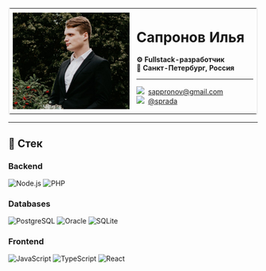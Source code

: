 <table style="border-radius:0.25rem;width:100%;border:2px solid #eee;">
    <tr>
        <td width="50%">
            <img src="./itsme.jpg" style="display:block;width:100%;">
        </td>
        <td>
            <h1>Сапронов Илья</h1>
            <p>
                <strong>⚙️ Fullstack-разработчик</strong><br>
                <strong>📍 Санкт-Петербург, Россия</strong>
            </p>
            <hr>
            <p>
                <img src="https://github.com/user-attachments/assets/9054638d-8b56-43c2-b094-f8e29f4a187c" width="15px">&nbsp;&nbsp;<a href="mailto:sappronov@gmail.com">sappronov@gmail.com</a><br>
                <img src="https://github.com/user-attachments/assets/4c52b3cc-eaad-4380-ad77-9dfba788260a" width="15px">&nbsp;&nbsp;<a href="https://t.me/sprada">@sprada</a>
            </p>
        </td>
    </tr>
</table>

---

## 🚀 Cтек

### **Backend**
![Node.js](https://img.shields.io/badge/Node.js-339933?style=for-the-badge&logo=nodedotjs&logoColor=white)
![PHP](https://img.shields.io/badge/PHP-8993be?style=for-the-badge&logo=php&logoColor=white)

### **Databases**
![PostgreSQL](https://img.shields.io/badge/PostgreSQL-336791?style=for-the-badge&logo=postgresql&logoColor=white)
![Oracle](https://img.shields.io/badge/Oracle-ffffff?style=for-the-badge&logoColor=red)
![SQLite](https://img.shields.io/badge/SQLite-003b57?style=for-the-badge&logo=sqlite&logoColor=white)

### **Frontend**
![JavaScript](https://img.shields.io/badge/JavaScript-F7DF1E?style=for-the-badge&logo=javascript&logoColor=black)
![TypeScript](https://img.shields.io/badge/TypeScript-3178C6?style=for-the-badge&logo=typescript&logoColor=white)
![React](https://img.shields.io/badge/React-ffffff?style=for-the-badge&logo=react&logoColor=0081a3)
